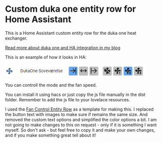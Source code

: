 # Custom duka one entity row for Home Assistant

This is a Home Assistant custom entity row for the duka one heat exchanger.

[Read more about duka one and HA integration in my blog](https://www.dingus.dk/dukaone-ventilation-with-heat-exchanger-and-home-assistant/)

This is an example of how it looks in HA:

![Duka one entity rom in HA](images/ui.png)

You can controll the mode and the fan speed.

You can install it using hacs or just copy the js file manually in the dist folder. Remember to add the js file to your lovelace resources.

I used the [Fan Control Entity Row](https://github.com/finity69x2/fan-control-entity-row) as a template for making this. I replaced the button text with images to make sure if remains the same size. And removed the custom text options and simplified the color options a bit.
I am not going to make changes to this on request - only if it is something I want myself. So don't ask - but feel free to copy it and make your own changes, and if you make something great tell about it!